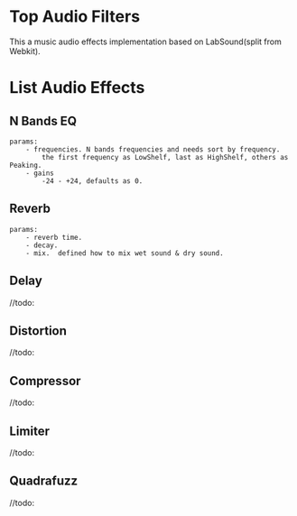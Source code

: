 # Top Audio Filters

This a music audio effects implementation based on LabSound(split from Webkit).

# List Audio Effects

## N Bands EQ

```
params:
    - frequencies. N bands frequencies and needs sort by frequency. 
        the first frequency as LowShelf, last as HighShelf, others as Peaking.
    - gains
        -24 - +24, defaults as 0.
```
## Reverb

```
params:
    - reverb time.
    - decay.
    - mix.  defined how to mix wet sound & dry sound. 
```
## Delay
//todo:

## Distortion
//todo:

## Compressor
//todo:

## Limiter
//todo:

## Quadrafuzz
//todo:




